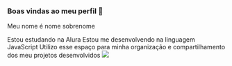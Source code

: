 ### Boas vindas ao meu perfil 💙

Meu nome é nome sobrenome

Estou estudando na Alura
Estou me desenvolvendo na linguagem JavaScript
Utilizo esse espaço para minha organização e compartilhamento dos meu projetos desenvolvidos
![](https://tenor.com/pt-BR/view/cool-fun-white-cat-dance-cool-and-fun-times-gif-16435335956387921912)


<!--
**Nykzim/Nykzim** is a ✨ _special_ ✨ repository because its `README.md` (this file) appears on your GitHub profile.

